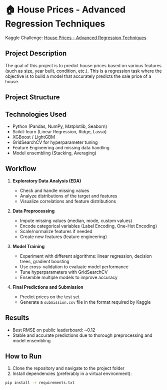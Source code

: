 # 🏠 House Prices - Advanced Regression Techniques

Kaggle Challenge: [House Prices - Advanced Regression Techniques](https://www.kaggle.com/c/house-prices-advanced-regression-techniques)

## Project Description

The goal of this project is to predict house prices based on various features (such as size, year built, condition, etc.). This is a regression task where the objective is to build a model that accurately predicts the sale price of a house.

## Project Structure


## Technologies Used

- Python (Pandas, NumPy, Matplotlib, Seaborn)  
- Scikit-learn (Linear Regression, Ridge, Lasso)  
- XGBoost / LightGBM  
- GridSearchCV for hyperparameter tuning  
- Feature Engineering and missing data handling  
- Model ensembling (Stacking, Averaging)

## Workflow

1. **Exploratory Data Analysis (EDA)**  
   - Check and handle missing values  
   - Analyze distributions of the target and features  
   - Visualize correlations and feature distributions  

2. **Data Preprocessing**  
   - Impute missing values (median, mode, custom values)  
   - Encode categorical variables (Label Encoding, One-Hot Encoding)  
   - Scale/normalize features if needed  
   - Create new features (feature engineering)

3. **Model Training**  
   - Experiment with different algorithms: linear regression, decision trees, gradient boosting  
   - Use cross-validation to evaluate model performance  
   - Tune hyperparameters with GridSearchCV  
   - Ensemble multiple models to improve accuracy

4. **Final Predictions and Submission**  
   - Predict prices on the test set  
   - Generate a `submission.csv` file in the format required by Kaggle

## Results

- Best RMSE on public leaderboard: ~0.12  
- Stable and accurate predictions due to thorough preprocessing and model ensembling

## How to Run

1. Clone the repository and navigate to the project folder  
2. Install dependencies (preferably in a virtual environment):

```bash
pip install -r requirements.txt
